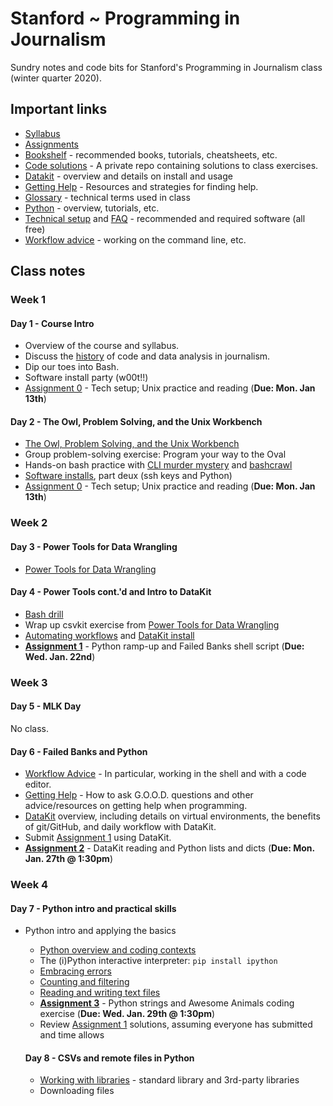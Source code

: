 # Stanford ~ Programming in Journalism

Sundry notes and code bits for Stanford's Programming in Journalism class (winter quarter 2020).

## Important links

* [Syllabus][]
* [Assignments](assignments/README.md)
* [Bookshelf](docs/bookshelf.md) - recommended books, tutorials, cheatsheets, etc.
* [Code solutions](https://github.com/zstumgoren/stanford-progj-2020-solutions) - A private repo containing solutions to class exercises.
* [Datakit](docs/datakit.md) - overview and details on install and usage
* [Getting Help](docs/getting_help.md) - Resources and strategies for finding help.
* [Glossary](docs/glossary.md) - technical terms used in class
* [Python](docs/python/README.md) - overview, tutorials, etc.
* [Technical setup](docs/tech_setup.md) and [FAQ](docs/tech_faq.md) - recommended and required software (all free)
* [Workflow advice](docs/workflow_advice.md) - working on the command line, etc.

[Syllabus]: https://canvas.stanford.edu/courses/111874/assignments/syllabus

## Class notes

### Week 1

#### Day 1 - Course Intro

* Overview of the course and syllabus.
* Discuss the [history](docs/history.md) of code and data analysis in journalism. 
* Dip our toes into Bash. 
* Software install party (w00t!!)
* [Assignment 0](assignments/0.md) - Tech setup; Unix practice and reading (**Due: Mon. Jan 13th**)

#### Day 2 - The Owl, Problem Solving, and the Unix Workbench

* [The Owl, Problem Solving, and the Unix Workbench](docs/owl_probs_unix.md)
* Group problem-solving exercise: Program your way to the Oval
* Hands-on bash practice with [CLI murder mystery][] and [bashcrawl][]
* [Software installs](docs/tech_setup.md), part deux (ssh keys and Python)
* [Assignment 0](assignments/0.md) - Tech setup; Unix practice and reading (**Due: Mon. Jan 13th**)

[CLI murder mystery]: https://github.com/veltman/clmystery
[bashcrawl]: https://gitlab.com/slackermedia/bashcrawl

### Week 2

#### Day 3 - Power Tools for Data Wrangling

* [Power Tools for Data Wrangling](docs/power_tools_for_data_wrangling.md)

#### Day 4 - Power Tools cont.'d and Intro to DataKit

* [Bash drill](exercises/bash_dril.md)
* Wrap up csvkit exercise from [Power Tools for Data Wrangling](docs/power_tools_for_data_wrangling.md)
* [Automating workflows](docs/automating_workflows.md) and [DataKit install](docs/datakit.md)
* **[Assignment 1](assignments/1.md)** - Python ramp-up and Failed Banks shell script (**Due: Wed. Jan. 22nd**)

### Week 3

#### Day 5 - MLK Day

No class.

#### Day 6 - Failed Banks and Python

* [Workflow Advice](docs/workflow_advice.md) - In particular, working in the shell and with a code editor.
* [Getting Help](docs/getting_help.md) - How to ask G.O.O.D. questions and other advice/resources on getting help when programming.
* [DataKit](docs/datakit.md) overview, including details on virtual environments, the benefits of git/GitHub, and daily workflow with DataKit.
* Submit [Assignment 1](assignments/1.md) using DataKit.
* **[Assignment 2](assignments/2.md)** - DataKit reading and Python lists and dicts (**Due: Mon. Jan. 27th @ 1:30pm**)

### Week 4

#### Day 7 - Python intro and practical skills


* Python intro and applying the basics
  * [Python overview and coding contexts](docs/python/overview.md)
  * The (i)Python interactive interpreter: `pip install ipython`
  * [Embracing errors](docs/python/embracing_errors.md)
  * [Counting and filtering](docs/python/count_filter.md)
  * [Reading and writing text files](docs/python/file_io.md)
  * **[Assignment 3](assignments/3.md)** - Python strings and Awesome Animals coding exercise (**Due: Wed. Jan. 29th @ 1:30pm**)
  * Review [Assignment 1](assignments/1.md) solutions, assuming everyone has submitted and time allows

  #### Day 8 - CSVs and remote files in Python
  
  * [Working with libraries](docs/python/libraries.md) - standard library and 3rd-party libraries
  * Downloading files
  